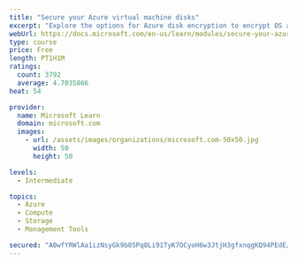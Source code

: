 ```yaml
---
title: "Secure your Azure virtual machine disks"
excerpt: "Explore the options for Azure disk encryption to encrypt OS and data disks on existing and new virtual machines."
webUrl: https://docs.microsoft.com/en-us/learn/modules/secure-your-azure-virtual-machine-disks/
type: course
price: Free
length: PT1H1M
ratings:
  count: 3792
  average: 4.7035866
heat: 54

provider:
  name: Microsoft Learn
  domain: microsoft.com
  images:
    - url: /assets/images/organizations/microsoft.com-50x50.jpg
      width: 50
      height: 50

levels:
  - Intermediate

topics:
  - Azure
  - Compute
  - Storage
  - Management Tools

secured: "A0wfYRWlAa1izNsyGk9b85Pq8Li91TyK7OCyoH6w3JtjH3gfxnqgKQ94PEdE/iSok9GRXv2vV093Js3XQZGuJmsCkH3JrMXneoQUAlzqrDgXoGgN4DTliq0DLFDzCIZAHlAldgsmdBPtx1ILyH51I8TgwtfiMoefI7BD6wQ3IOYBfUVkCAFKFJ7243E0uzCeZeJfVtir9Xb3xkAyd6t7AemddK3yJ2l0rAw7co5+0NLiOTysk2Dl8ox/jPFL+VX2gK1a5NK4wpmrY2PiFeC8RXClIOBfdBEDfHoEHPWs8QkOBRd5WS6Sz8N1NXN4TbWZtFNdDJLRuNUFebvokyLERde5KyBcB6DA34oSv7ZUC2M3IECezNtn04ovrjRDq4m3l4iGnI5UGF/lex3737xj3vPTzcSevsjNkNM/4ONOOAk=;HLbVFgC/J6mDf91cQ+xIpA=="
---
```


